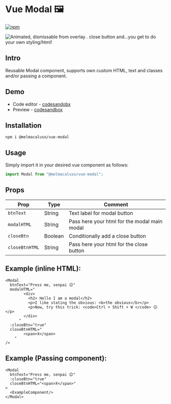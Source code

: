 # Vue Modal 🖼

[![npm](https://img.shields.io/npm/dw/@melmacaluso/vue-modal.svg?label=Downloads)](https://www.npmjs.com/package/@melmacaluso/vue-modal)

![Animated, dismissable from overlay . close button and...you get to do your own styling/html! ](https://media.giphy.com/media/YlJxxw27aslBityNYX/giphy.gif)

## Intro

Reusable Modal component, supports own custom HTML, text and classes and/or passing a component.

## Demo

- Code editor - [codesandobx](https://codesandbox.io/s/k9p4zqlr25)
- Preview - [codesandbox](https://k9p4zqlr25.codesandbox.io/)

## Installation

```shell
npm i @melmacaluso/vue-modal
```

## Usage

Simply import it in your desired vue component as follows:

```javascript
import Modal from "@melmacaluso/vue-modal";
```

## Props

| **Prop**       | **Type** | **Comment**                                  |
| -------------- | -------- | -------------------------------------------- |
| `btnText`      | String   | Text label for modal button                  |
| `modalHTML`    | String   | Pass here your html for the modal main modal |
| `closeBtn`     | Boolean  | Conditionally add a close button             |
| `closeBtnHTML` | String   | Pass here your html for the close button     |

## Example (inline HTML):

```vue
<Modal
  btnText="Press me, senpai 😊"
  modalHTML="
        <div>
          <h2> Hello I am a modal</h2>
          <p>I like stating the obvious: <b>the obvious</b></p>
          <p>Now, try this trick: <code>Ctrl + Shift + W </code> 😉</p>
        </div>
      "
  :closeBtn="true"
  closeBtnHTML="
        <span>X</span>
    "
/>
```

## Example (Passing component):

```vue
<Modal
  btnText="Press me, senpai 😊"
  :closeBtn="true"
  closeBtnHTML="<span>X</span>"
>
  <ExampleComponent/>
</Modal>
```
